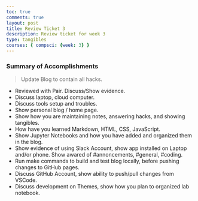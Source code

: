 ```yaml
---
toc: true
comments: true
layout: post
title: Review Ticket 3
description: Review ticket for week 3
type: tangibles
courses: { compsci: {week: 3} }
---
```


### Summary of Accomplishments
> Update Blog to contain all hacks.  
- Reviewed with Pair. Discuss/Show evidence.
- Discuss laptop, cloud computer.
- Discuss tools setup and troubles.
- Show personal blog / home page.
- Show how you are maintaining notes, answering hacks, and showing tangibles.
- How have you learned Markdown, HTML, CSS, JavaScript.
- Show Jupyter Notebooks and how you have added and organized them in the blog.
- Show evidence of using Slack Account, show app installed on Laptop and/or phone. Show awared  of #annoncements, #general, #coding.
- Run make commands to build and test blog locally, before pushing changes to GitHub pages.
- Discuss GitHub Account, show ability to push/pull changes from VSCode.
- Discuss development on Themes, show how you plan to organized lab notebook.